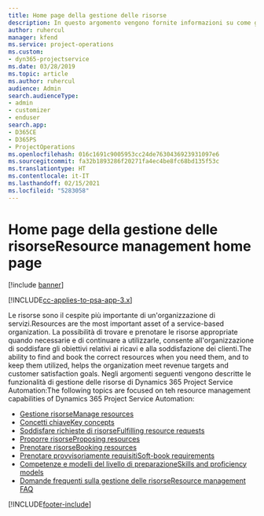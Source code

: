 ```yaml
---
title: Home page della gestione delle risorse
description: In questo argomento vengono fornite informazioni su come gestire le risorse.
author: ruhercul
manager: kfend
ms.service: project-operations
ms.custom:
- dyn365-projectservice
ms.date: 03/28/2019
ms.topic: article
ms.author: ruhercul
audience: Admin
search.audienceType:
- admin
- customizer
- enduser
search.app:
- D365CE
- D365PS
- ProjectOperations
ms.openlocfilehash: 016c1691c9005953cc24de7630436923931097e6
ms.sourcegitcommit: fa32b1893286f20271fa4ec4be8fc68bd135f53c
ms.translationtype: HT
ms.contentlocale: it-IT
ms.lasthandoff: 02/15/2021
ms.locfileid: "5283058"
---
```

# <a name="resource-management-home-page"></a><span data-ttu-id="1b860-103">Home page della gestione delle risorse</span><span class="sxs-lookup"><span data-stu-id="1b860-103">Resource management home page</span></span>

[!include [banner](../includes/psa-now-project-operations.md)]

[!INCLUDE[cc-applies-to-psa-app-3.x](../includes/cc-applies-to-psa-app-3x.md)]

<span data-ttu-id="1b860-104">Le risorse sono il cespite più importante di un'organizzazione di servizi.</span><span class="sxs-lookup"><span data-stu-id="1b860-104">Resources are the most important asset of a service-based organization.</span></span> <span data-ttu-id="1b860-105">La possibilità di trovare e prenotare le risorse appropriate quando necessarie e di continuare a utilizzarle, consente all'organizzazione di soddisfare gli obiettivi relativi ai ricavi e alla soddisfazione dei clienti.</span><span class="sxs-lookup"><span data-stu-id="1b860-105">The ability to find and book the correct resources when you need them, and to keep them utilized, helps the organization meet revenue targets and customer satisfaction goals.</span></span> <span data-ttu-id="1b860-106">Negli argomenti seguenti vengono descritte le funzionalità di gestione delle risorse di Dynamics 365 Project Service Automation:</span><span class="sxs-lookup"><span data-stu-id="1b860-106">The following topics are focused on teh resource management capabilities of Dynamics 365 Project Service Automation:</span></span>

- [<span data-ttu-id="1b860-107">Gestione risorse</span><span class="sxs-lookup"><span data-stu-id="1b860-107">Manage resources</span></span>](manage-resources.md)
- [<span data-ttu-id="1b860-108">Concetti chiave</span><span class="sxs-lookup"><span data-stu-id="1b860-108">Key concepts</span></span>](reports-key-concepts.md)
- [<span data-ttu-id="1b860-109">Soddisfare richieste di risorse</span><span class="sxs-lookup"><span data-stu-id="1b860-109">Fulfilling resource requests</span></span>](resource-management-fulfill-requests.md)
- [<span data-ttu-id="1b860-110">Proporre risorse</span><span class="sxs-lookup"><span data-stu-id="1b860-110">Proposing resources</span></span>](resource-management-propose-resources.md)
- [<span data-ttu-id="1b860-111">Prenotare risorse</span><span class="sxs-lookup"><span data-stu-id="1b860-111">Booking resources</span></span>](resource-management-book-resources-scheduleboard.md)
- [<span data-ttu-id="1b860-112">Prenotare provvisoriamente requisiti</span><span class="sxs-lookup"><span data-stu-id="1b860-112">Soft-book requirements</span></span>](resource-management-softbook-requirements.md)
- [<span data-ttu-id="1b860-113">Competenze e modelli del livello di preparazione</span><span class="sxs-lookup"><span data-stu-id="1b860-113">Skills and proficiency models</span></span>](resource-management-skills-proficiency.md)
- [<span data-ttu-id="1b860-114">Domande frequenti sulla gestione delle risorse</span><span class="sxs-lookup"><span data-stu-id="1b860-114">Resource management FAQ</span></span>](resource-management-faq.md)


[!INCLUDE[footer-include](../includes/footer-banner.md)]